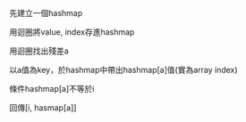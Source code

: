先建立一個hashmap

用迴圈將value, index存進hashmap

用迴圈找出殘差a

以a值為key，於hashmap中帶出hashmap[a]值(實為array index)

條件hashmap[a]不等於i

回傳[i, hasmap[a]]
